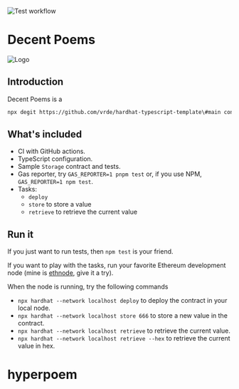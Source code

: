 ![Test workflow](https://github.com/vrde/hyperpoem/actions/workflows/node.yml/badge.svg)

# Decent Poems

![Logo](https://github.com/deecent/decentpoems/blob/master/doc/logo.github.svg?raw=true)

## Introduction

Decent Poems is a

```bash
npx degit https://github.com/vrde/hardhat-typescript-template\#main contracts
```

## What's included

- CI with GitHub actions.
- TypeScript configuration.
- Sample `Storage` contract and tests.
- Gas reporter, try `GAS_REPORTER=1 pnpm test` or, if you use NPM, `GAS_REPORTER=1 npm test`.
- Tasks:
  - `deploy`
  - `store` to store a value
  - `retrieve` to retrieve the current value

## Run it

If you just want to run tests, then `npm test` is your friend.

If you want to play with the tasks, run your favorite Ethereum development node (mine is [ethnode](https://github.com/vrde/ethnode/), give it a try).

When the node is running, try the following commands

- `npx hardhat --network localhost deploy` to deploy the contract in your local node.
- `npx hardhat --network localhost store 666` to store a new value in the contract.
- `npx hardhat --network localhost retrieve` to retrieve the current value.
- `npx hardhat --network localhost retrieve --hex` to retrieve the current value in hex.

# hyperpoem
